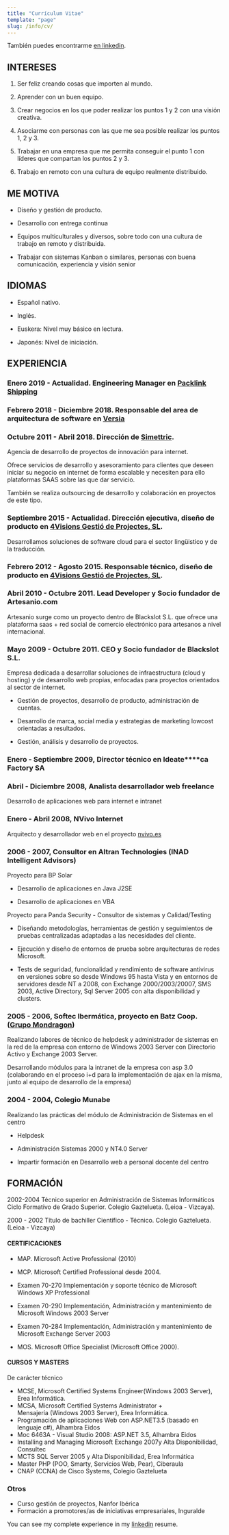 ```yaml
---
title: "Currículum Vitae"
template: "page"
slug: /info/cv/
---
```


También puedes encontrarme [en linkedin](http://linkedin.com/in/asier).

## INTERESES
 	
1. Ser feliz creando cosas que importen al mundo.

2. Aprender con un buen equipo.

3. Crear negocios en los que poder realizar los puntos 1 y 2 con una visión creativa.

4. Asociarme con personas con las que me sea posible realizar los puntos 1, 2 y 3.

5. Trabajar en una empresa que me permita conseguir el punto 1 con líderes que compartan los puntos 2 y 3.

6. Trabajo en remoto con una cultura de equipo realmente distribuido.

## ME MOTIVA

* Diseño y gestión de producto.

* Desarrollo con entrega continua

* Equipos multiculturales y diversos, sobre todo con una cultura de trabajo en remoto y distribuida.

* Trabajar con sistemas Kanban o similares, personas con buena comunicación, experiencia y visión senior


## IDIOMAS

* Español nativo.


* Inglés.


* Euskera: Nivel muy básico en lectura.


* Japonés: Nivel de iniciación.




## EXPERIENCIA


### Enero 2019 - Actualidad. Engineering Manager en [Packlink Shipping](https://packlink.com)

### Febrero 2018 - Diciembre 2018. Responsable del area de arquitectura de software en [Versia](https://www.versia.com/)

### Octubre 2011 - Abril 2018. Dirección de [Simettric](http://simettric.com).

Agencia de desarrollo de proyectos de innovación para internet.

Ofrece servicios de desarrollo y asesoramiento para clientes que deseen iniciar su negocio en internet de forma escalable y necesiten para ello plataformas SAAS sobre las que dar servicio.

También se realiza outsourcing de desarrollo y colaboración en proyectos de este tipo.

### Septiembre 2015 - Actualidad. Dirección ejecutiva, diseño de producto en [4Visions Gestió de Projectes, SL](http://4visionsmanager.com).

Desarrollamos soluciones de software cloud para el sector lingüistico y de la traducción.

### Febrero 2012 - Agosto 2015. Responsable técnico, diseño de producto en [4Visions Gestió de Projectes, SL](http://4visionsmanager.com).

### Abril 2010 - Octubre 2011. Lead Developer y Socio fundador de Artesanio.com

Artesanio surge como un proyecto dentro de Blackslot S.L. que ofrece una plataforma saas + red social de comercio electrónico para artesanos a nivel internacional.

### Mayo 2009 - Octubre 2011. CEO y Socio fundador de Blackslot S.L.

Empresa dedicada a desarrollar soluciones de infraestructura (cloud y hosting) y de desarrollo web propias, enfocadas para proyectos orientados al sector de internet.

* Gestión de proyectos, desarrollo de producto, administración de cuentas.

* Desarrollo de marca, social media y estrategias de marketing lowcost orientadas a resultados.

* Gestión, análisis y desarrollo de proyectos.


### Enero - Septiembre 2009, Director técnico en Ideate****ca Factory SA

### Abril - Diciembre 2008, Analista desarrollador web freelance

Desarrollo de aplicaciones web para internet e intranet


### Enero - Abril 2008, NVivo Internet

Arquitecto y desarrollador web en el proyecto [nvivo.es](http://www.nvivo.es)


### 2006 - 2007, Consultor en Altran Technologies (INAD Intelligent Advisors)

Proyecto para BP Solar

* Desarrollo de aplicaciones en Java J2SE

* Desarrollo de aplicaciones en VBA

Proyecto para Panda Security - Consultor de sistemas y Calidad/Testing

 	
* Diseñando metodologías, herramientas de gestión y seguimientos de pruebas centralizadas adaptadas a las necesidades del cliente.

* Ejecución y diseño de entornos de prueba sobre arquitecturas de redes Microsoft.

* Tests de seguridad, funcionalidad y rendimiento de software antivirus en versiones sobre so desde Windows 95 hasta Vista y en entornos de servidores desde NT a 2008, con Exchange 2000/2003/20007, SMS 2003, Active Directory, Sql Server 2005 con alta disponibilidad y clusters.

### 2005 - 2006, Softec Ibermática, proyecto en Batz Coop. ([Grupo Mondragon](http://es.wikipedia.org/wiki/Corporaci%C3%B3n_Mondragon))


Realizando labores de técnico de helpdesk y administrador de sistemas en la red de la empresa con entorno de Windows 2003 Server con Directorio Activo y Exchange 2003 Server.

 	
Desarrollando módulos para la intranet de la empresa con asp 3.0 (colaborando en el proceso i+d para la implementación de ajax en la misma, junto al equipo de desarrollo de la empresa)


### 2004 - 2004, Colegio Munabe

Realizando las prácticas del módulo de Administración de Sistemas en el centro

* Helpdesk

* Administración Sistemas 2000 y NT4.0 Server

* Impartir formación en Desarrollo web a personal docente del centro


## FORMACIÓN 

2002-2004 Técnico superior en Administración de Sistemas Informáticos
Ciclo Formativo de Grado Superior. Colegio Gaztelueta. (Leioa - Vizcaya).

2000 - 2002 Título de bachiller Científico - Técnico. Colegio Gaztelueta. (Leioa - Vizcaya)

#### CERTIFICACIONES

* MAP. Microsoft Active Professional (2010)
* MCP. Microsoft Certified Professional desde 2004.

* Examen 70-270 Implementación y soporte técnico de Microsoft Windows XP Professional  
* Examen 70-290 Implementación, Administración y mantenimiento de Microsoft Windows 2003 Server  
* Examen 70-284 Implementación, Administración y mantenimiento de Microsoft Exchange Server 2003
* MOS. Microsoft Office Specialist (Microsoft Office 2000).

#### CURSOS Y MASTERS
 
De carácter técnico
* MCSE, Microsoft Certified Systems Engineer(Windows 2003 Server), Erea Informática.
* MCSA, Microsoft Certified Systems Administrator + Mensajería (Windows 2003 Server), Erea Informática.
* Programación de aplicaciones Web con ASP.NET3.5 (basado en lenguaje c#), Alhambra Eidos
* Moc 6463A - Visual Studio 2008: ASP.NET 3.5, Alhambra Eidos
* Installing and Managing Microsoft Exchange 2007y Alta Disponibilidad, Consultec
* MCTS SQL Server 2005 y Alta Disponibilidad, Erea Informática
* Master PHP (POO, Smarty, Servicios Web, Pear), Ciberaula
* CNAP (CCNA) de Cisco Systems, Colegio Gaztelueta


### Otros

* Curso gestión de proyectos, Nanfor Ibérica
* Formación a promotores/as de iniciativas empresariales, Inguralde

You can see my complete experience in my [linkedin](http://linkedin.com/in/asier) resume.


